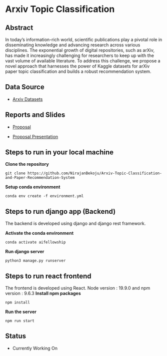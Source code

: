 # Arxiv Topic Classification

## Abstract
In today’s information-rich world, scientific publications play a pivotal role in disseminating
knowledge and advancing research across various disciplines. The exponential growth of digital
repositories, such as arXiv, has made it increasingly challenging for researchers to keep up with
the vast volume of available literature. To address this challenge, we propose a novel approach
that harnesses the power of Kaggle datasets for arXiv paper topic classification and builds a
robust recommendation system.

## Data Source
- [Arxiv Datasets](https://www.kaggle.com/datasets/Cornell-University/arxiv)

## Reports and Slides
- [Proposal](https://github.com/NirajanBekoju/Arxiv-Topic-Classification-and-Paper-Recommendation-System/blob/main/Report/Proposal/main.pdf)

- [Proposal Presentation](https://github.com/NirajanBekoju/Arxiv-Topic-Classification-and-Paper-Recommendation-System/blob/main/Report/Slides/proposal.pptx.pdf)



## Steps to run in your local machine
**Clone the repository**

```
git clone https://github.com/NirajanBekoju/Arxiv-Topic-Classification-and-Paper-Recommendation-System
```

**Setup conda environment**

```
conda env create -f environment.yml
```

## Steps to run django app (Backend)
The backend is developed using django and django rest framework.

**Activate the conda environment**
```
conda activate aifellowship
```

**Run django server**
```
python3 manage.py runserver
```

## Steps to run react frontend
The frontend is developed using React. Node version : 19.9.0 and npm version : 9.6.3
**Install npm packages**
```
npm install 
```

**Run the server**
```
npm run start
```

## Status
- Currently Working On